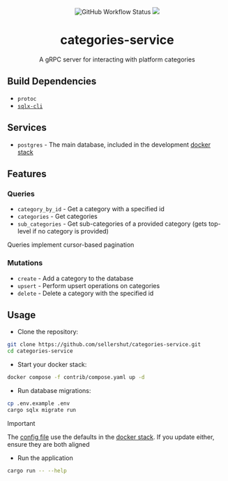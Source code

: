 <div align="center">
  <img alt="GitHub Workflow Status" src="https://img.shields.io/github/actions/workflow/status/sellershut/categories-service/check.yaml?label=build">
  
 <a href="https://codecov.io/github/sellershut/categories-service" > 
 <img src="https://codecov.io/github/sellershut/categories-service/graph/badge.svg?token=ydM1VPPQqw"/> 
 </a>
</div>
<h1 align="center">categories-service</h1>
<p align="center">
A gRPC server for interacting with platform categories
<br />

## Build Dependencies
- `protoc`
- [`sqlx-cli`](https://github.com/launchbadge/sqlx)

## Services
- `postgres` - The main database, included in the development [docker stack](contrib/compose.yaml)

## Features

### Queries
- `category_by_id` - Get a category with a specified id
- `categories` - Get categories
- `sub_categories` - Get sub-categories of a provided category (gets top-level if no category is provided)

Queries implement cursor-based pagination

### Mutations
- `create` - Add a category to the database
- `upsert` - Perform upsert operations on categories
- `delete` - Delete a category with the specified id

## Usage

- Clone the repository:
```sh
git clone https://github.com/sellershut/categories-service.git
cd categories-service
```

- Start your docker stack:
```sh
docker compose -f contrib/compose.yaml up -d
```

- Run database migrations:
```sh
cp .env.example .env
cargo sqlx migrate run
```

> [!IMPORTANT]  
> The [config file](categories.toml) use the defaults in the [docker stack](contrib/compose.yaml). If you update either, ensure they are both aligned

- Run the application
```sh
cargo run -- --help
```
